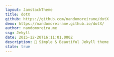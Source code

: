 ```yaml
---
layout: JamstackTheme
title: dotX
github: https://github.com/nandomoreirame/dotX
demo: https://nandomoreirame.github.io/dotX/
author: nandomoreira.me
ssg: Jekyll
date: 2015-12-20T16:11:01.000Z
description: 💎 Simple & Beautiful Jekyll theme
stale: true
---
```

